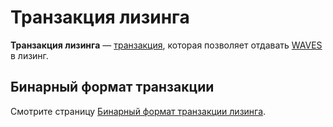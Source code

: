 # Транзакция лизинга

**Транзакция лизинга** — [транзакция](/blockchain/transaction.md), которая позволяет отдавать [WAVES](/blockchain/token/waves.md) в лизинг.

## Бинарный формат транзакции

Смотрите страницу [Бинарный формат транзакции лизинга](/blockchain/binary-format/transaction-binary-format/leasing-transaction-binary-format.md).

